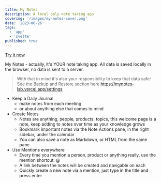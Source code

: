 ```yaml
---
title: My Notes
description: A local only note taking app
coverimg: '/images/my-notes-cover.png'
date: '2023-06-26'
tags:
  - 'app'
  - 'svelte'
published: true
---
```


[Try it now](https://mynotes-lsb.vercel.app)

My Notes - actually, it's YOUR note taking app. All data is saved locally in the browser, no data is sent to a server.

> With that in mind it's also your responsibility to keep that data safe! See the Backup and Restore section here https://mynotes-lsb.vercel.app/settings

- Keep a Daily Journal
  - make notes from each meeting
  - or about anything else that comes to mind
- Create Notes
  - Notes are anything, people, products, topics, this welcome page is a note, keep adding to notes over time as your knowledge grows
  - Bookmark important notes via the Note Actions pane, in the right sidebar, under the calendar
  - You can also save a note as Markdown, or HTML from the same pane
- Use Mentions everywhere
  - Every time you mention a person, product or anything really, use the mention shortcut: @
  - A link between the notes will be created and navigable on each
  - Quickly create a new note via a mention, just type in the title and press enter
